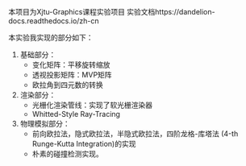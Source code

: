 本项目为Xjtu-Graphics课程实验项目
实验文档https://dandelion-docs.readthedocs.io/zh-cn

本实验我实现的部分如下：
1. 基础部分：
    - 变化矩阵：平移旋转缩放
    - 透视投影矩阵：MVP矩阵
    - 欧拉角到四元数的转换
2. 渲染部分：
    - 光栅化渲染管线：实现了软光栅渲染器
    - Whitted-Style Ray-Tracing
3. 物理模拟部分：
    - 前向欧拉法，隐式欧拉法，半隐式欧拉法，四阶龙格-库塔法 (4-th Runge-Kutta Integration)的实现
    - 朴素的碰撞检测实现。